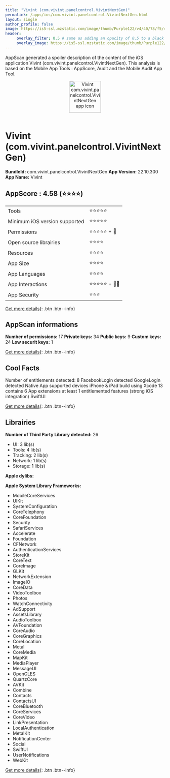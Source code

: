 ```yaml
---
title: "Vivint (com.vivint.panelcontrol.VivintNextGen)"
permalink: /apps/ios/com.vivint.panelcontrol.VivintNextGen.html
layout: single
author_profile: false
image: https://is5-ssl.mzstatic.com/image/thumb/Purple122/v4/40/78/f5/4078f5d0-2fbd-d6bd-a119-517406d2ff42/VIVAppIcon-1x_U007emarketing-0-7-0-85-220.png/512x512bb.jpg
header: 
     overlay_filter: 0.5 # same as adding an opacity of 0.5 to a black background
     overlay_image: https://is5-ssl.mzstatic.com/image/thumb/Purple122/v4/40/78/f5/4078f5d0-2fbd-d6bd-a119-517406d2ff42/VIVAppIcon-1x_U007emarketing-0-7-0-85-220.png/512x512bb.jpg
---
```

AppScan generated a spoiler description of the content of the iOS application Vivint (com.vivint.panelcontrol.VivintNextGen). This analysis is based on the Mobile App Tools : AppScore, Audit and the Mobile Audit App Tool.

  
  
<div style="text-align: center;"><img src="https://is5-ssl.mzstatic.com/image/thumb/Purple122/v4/40/78/f5/4078f5d0-2fbd-d6bd-a119-517406d2ff42/VIVAppIcon-1x_U007emarketing-0-7-0-85-220.png/512x512bb.jpg" width="100" height="100" alt="Vivint com.vivint.panelcontrol.VivintNextGen app icon"></div></br>
  
# Vivint (com.vivint.panelcontrol.VivintNextGen)

**BundleId:** com.vivint.panelcontrol.VivintNextGen
**App Version:** 22.10.300
**App Name:** Vivint


## AppScore : 4.58 (⭐️⭐️⭐️⭐️) 

<table>
<tr><td> Tools </td><td> ⭐️⭐️⭐️⭐️⭐️ </td></tr>
<tr><td> Minimum iOS version supported </td><td> ⭐️⭐️⭐️⭐️⭐️ </td></tr>
<tr><td> Permissions </td><td> ⭐️⭐️⭐️⭐️⭐️ + 🌟 </td></tr>
<tr><td> Open source librairies </td><td> ⭐️⭐️⭐️⭐️ </td></tr>
<tr><td> Resources </td><td> ⭐️⭐️⭐️⭐️ </td></tr>
<tr><td> App Size </td><td> ⭐️⭐️⭐️⭐️ </td></tr>
<tr><td> App Languages </td><td> ⭐️⭐️⭐️⭐️ </td></tr>
<tr><td> App Interactions </td><td> ⭐️⭐️⭐️⭐️⭐️ + 🌟🌟 </td></tr>
<tr><td> App Security </td><td> ⭐️⭐️⭐️ </td></tr>
</table>

[Get more details](/pricing.html){: .btn .btn--info}  
  
## AppScan informations 

**Number of permissions:** 17
**Private keys:** 34
**Public keys:** 9
**Custom keys:** 24
**Low securit keys:** 1
  
[Get more details](/pricing.html){: .btn .btn--info}

## Cool Facts

Number of entitlements detected: 8
FacebookLogin detected
GoogleLogin detected
Native App
supported devices iPhone & iPad
build using Xcode 13
contains 6 App extensions
at least 1 entitlemented features (strong iOS integration)
SwiftUI
  
[Get more details](/pricing.html){: .btn .btn--info}

## Librairies 
**Number of Third Party Library detected:** 26
- UI: 3 lib(s)
- Tools: 4 lib(s)
- Tracking: 2 lib(s)
- Network: 1 lib(s)
- Storage: 1 lib(s)

**Apple dylibs:**


**Apple System Library Frameworks:**
- MobileCoreServices
- UIKit
- SystemConfiguration
- CoreTelephony
- CoreFoundation
- Security
- SafariServices
- Accelerate
- Foundation
- CFNetwork
- AuthenticationServices
- StoreKit
- CoreText
- CoreImage
- GLKit
- NetworkExtension
- ImageIO
- CoreData
- VideoToolbox
- Photos
- WatchConnectivity
- AdSupport
- AssetsLibrary
- AudioToolbox
- AVFoundation
- CoreAudio
- CoreGraphics
- CoreLocation
- Metal
- CoreMedia
- MapKit
- MediaPlayer
- MessageUI
- OpenGLES
- QuartzCore
- AVKit
- Combine
- Contacts
- ContactsUI
- CoreBluetooth
- CoreServices
- CoreVideo
- LinkPresentation
- LocalAuthentication
- MetalKit
- NotificationCenter
- Social
- SwiftUI
- UserNotifications
- WebKit


  
[Get more details](/pricing.html){: .btn .btn--info}

